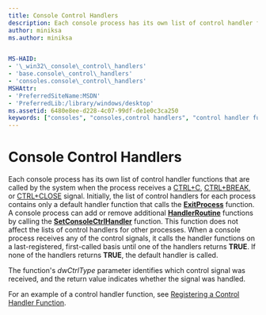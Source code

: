 ```yaml
---
title: Console Control Handlers
description: Each console process has its own list of control handler functions that are called by the system when the process receives a CTRL+C, CTRL+BREAK, or CTRL+CLOSE signal.
author: miniksa
ms.author: miniksa


MS-HAID:
- '\_win32\_console\_control\_handlers'
- 'base.console\_control\_handlers'
- 'consoles.console\_control\_handlers'
MSHAttr:
- 'PreferredSiteName:MSDN'
- 'PreferredLib:/library/windows/desktop'
ms.assetid: 6480e8ee-d228-4c07-99df-de1e0c3ca250
keywords: ["consoles", "consoles,control handlers", "control handler functions"]
---
```


# Console Control Handlers


Each console process has its own list of control handler functions that are called by the system when the process receives a [CTRL+C](ctrl-c-and-ctrl-break-signals.md), [CTRL+BREAK](ctrl-c-and-ctrl-break-signals.md), or [CTRL+CLOSE](ctrl-close-signal.md) signal. Initially, the list of control handlers for each process contains only a default handler function that calls the [**ExitProcess**](https://msdn.microsoft.com/library/windows/desktop/ms682658) function. A console process can add or remove additional [**HandlerRoutine**](handlerroutine.md) functions by calling the [**SetConsoleCtrlHandler**](setconsolectrlhandler.md) function. This function does not affect the lists of control handlers for other processes. When a console process receives any of the control signals, it calls the handler functions on a last-registered, first-called basis until one of the handlers returns **TRUE**. If none of the handlers returns **TRUE**, the default handler is called.

The function's *dwCtrlType* parameter identifies which control signal was received, and the return value indicates whether the signal was handled.

For an example of a control handler function, see [Registering a Control Handler Function](registering-a-control-handler-function.md).

 

 




